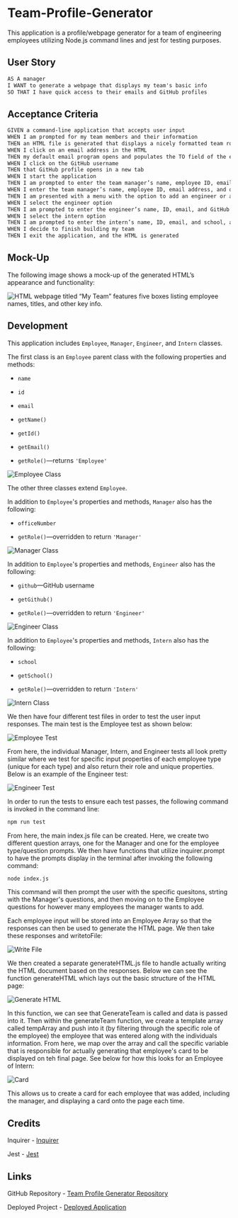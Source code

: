 # Team-Profile-Generator

This application is a profile/webpage generator for a team of engineering employees utilizing Node.js command lines and jest for testing purposes.

## User Story

```md
AS A manager
I WANT to generate a webpage that displays my team's basic info
SO THAT I have quick access to their emails and GitHub profiles
```

## Acceptance Criteria

```md
GIVEN a command-line application that accepts user input
WHEN I am prompted for my team members and their information
THEN an HTML file is generated that displays a nicely formatted team roster based on user input
WHEN I click on an email address in the HTML
THEN my default email program opens and populates the TO field of the email with the address
WHEN I click on the GitHub username
THEN that GitHub profile opens in a new tab
WHEN I start the application
THEN I am prompted to enter the team manager’s name, employee ID, email address, and office number
WHEN I enter the team manager’s name, employee ID, email address, and office number
THEN I am presented with a menu with the option to add an engineer or an intern or to finish building my team
WHEN I select the engineer option
THEN I am prompted to enter the engineer’s name, ID, email, and GitHub username, and I am taken back to the menu
WHEN I select the intern option
THEN I am prompted to enter the intern’s name, ID, email, and school, and I am taken back to the menu
WHEN I decide to finish building my team
THEN I exit the application, and the HTML is generated
```

## Mock-Up

The following image shows a mock-up of the generated HTML’s appearance and functionality:

![HTML webpage titled “My Team” features five boxes listing employee names, titles, and other key info.](./Develop/Images/MockUp.png)

## Development

This application includes `Employee`, `Manager`, `Engineer`, and `Intern` classes.

The first class is an `Employee` parent class with the following properties and methods:

* `name`

* `id`

* `email`

* `getName()`

* `getId()`

* `getEmail()`

* `getRole()`&mdash;returns `'Employee'`

![Employee Class](./Develop/Images/EmployeeClass.png)

The other three classes extend `Employee`.

In addition to `Employee`'s properties and methods, `Manager` also has the following:

* `officeNumber`

* `getRole()`&mdash;overridden to return `'Manager'`

![Manager Class](./Develop/Images/ManagerClass.png)

In addition to `Employee`'s properties and methods, `Engineer` also has the following:

* `github`&mdash;GitHub username

* `getGithub()`

* `getRole()`&mdash;overridden to return `'Engineer'`

![Engineer Class](./Develop/Images/EngineerClass.png)

In addition to `Employee`'s properties and methods, `Intern` also has the following:

* `school`

* `getSchool()`

* `getRole()`&mdash;overridden to return `'Intern'`

![Intern Class](./Develop/Images/InternClass.png)

We then have four different test files in order to test the user input responses. The main test is the Employee test as shown below:

![Employee Test](./Develop/Images/EmployeeTest.png)

From here, the individual Manager, Intern, and Engineer tests all look pretty similar where we test for specific input properties of each employee type (unique for each type) and also return their role and unique properties. Below is an example of the Engineer test:

![Engineer Test](./Develop/Images/EngineerTest.png)

In order to run the tests to ensure each test passes, the following command is invoked in the command line:

```bash
npm run test
```

From here, the main index.js file can be created. Here, we create two different question arrays, one for the Manager and one for the employee type/question prompts. We then have functions that utilize inquirer.prompt to have the prompts display in the terminal after invoking the following command:

```bash
node index.js
```

This command will then prompt the user with the specific quesitons, strting with the Manager's questions, and then moving on to the Employee questions for however many employees the manager wants to add.

Each employee input will be stored into an Employee Array so that the responses can then be used to generate the HTML page. We then take these responses and writetoFile:

![Write File](./Develop/Images/writeFile.png)

We then created a separate generateHTML.js file to handle actually writing the HTML document based on the responses. Below we can see the function generateHTML which lays out the basic structure of the HTML page:

![Generate HTML](./Develop/Images/funcGen.png)

In this function, we can see that GenerateTeam is called and data is passed into it. Then within the generateTeam function, we create a template array called tempArray and push into it (by filtering through the specific role of the employee) the employee that was entered along with the individuals information. From here, we map over the array and call the specific variable that is responsible for actually generating that employee's card to be displayed on teh final page. See below for how this looks for an Employee of Intern:

![Card](./Develop/Images/card.png)

This allows us to create a card for each employee that was added, including the manager, and displaying a card onto the page each time.

## Credits

Inquirer - [Inquirer](https://www.npmjs.com/package/inquirer)

Jest - [Jest](https://www.npmjs.com/package/jest)

## Links

GitHub Repository - [Team Profile Generator Repository](https://github.com/ktrudickm/Team-Profile-Generator "Team Profile Generator Repository")

Deployed Project - [Deployed Application](https://ktrudickm.github.io/Team-Profile-Generator/ "Deployed Application")
